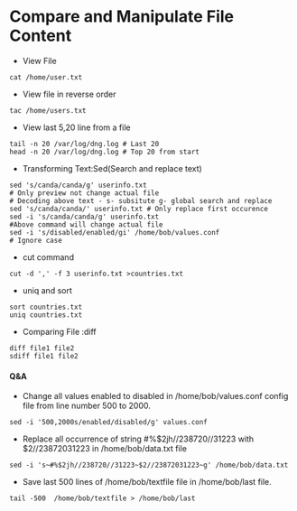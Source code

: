 # Compare and Manipulate File Content

- View File
```
cat /home/user.txt
```
- View file in reverse order
```
tac /home/users.txt
```
- View last 5,20 line from a file
```
tail -n 20 /var/log/dng.log # Last 20
head -n 20 /var/log/dng.log # Top 20 from start
```
- Transforming Text:Sed(Search and replace text)
```
sed 's/canda/canda/g' userinfo.txt 
# Only preview not change actual file
# Decoding above text - s- subsitute g- global search and replace
sed 's/canda/canda/' userinfo.txt # Only replace first occurence
sed -i 's/canda/canda/g' userinfo.txt 
#Above command will change actual file
sed -i 's/disabled/enabled/gi' /home/bob/values.conf
# Ignore case
```
- cut command
```
cut -d ',' -f 3 userinfo.txt >countries.txt
```
- uniq and sort
```
sort countries.txt
uniq countries.txt
```
- Comparing File :diff
```
diff file1 file2
sdiff file1 file2
```

#### Q&A

- Change all values enabled to disabled in /home/bob/values.conf config file from line number 500 to 2000.
```
sed -i '500,2000s/enabled/disabled/g' values.conf
```
- Replace all occurrence of string #%$2jh//238720//31223 with $2//23872031223 in /home/bob/data.txt file

```
sed -i 's~#%$2jh//238720//31223~$2//23872031223~g' /home/bob/data.txt
```
- Save last 500 lines of /home/bob/textfile file in /home/bob/last file.
```
tail -500  /home/bob/textfile > /home/bob/last
```